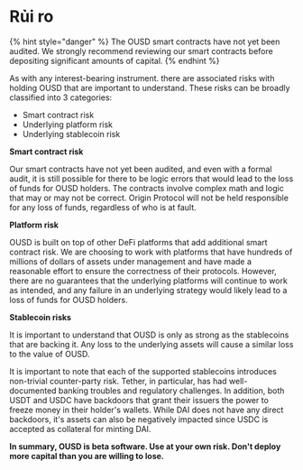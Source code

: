# Rủi ro

{% hint style="danger" %}
The OUSD smart contracts have not yet been audited. We strongly recommend reviewing our smart contracts before depositing significant amounts of capital.
{% endhint %}

As with any interest-bearing instrument. there are associated risks with holding OUSD that are important to understand. These risks can be broadly classified into 3 categories:

* Smart contract risk
* Underlying platform risk
* Underlying stablecoin risk

**Smart contract risk**

Our smart contracts have not yet been audited, and even with a formal audit, it is still possible for there to be logic errors that would lead to the loss of funds for OUSD holders. The contracts involve complex math and logic that may or may not be correct. Origin Protocol will not be held responsible for any loss of funds, regardless of who is at fault.

**Platform risk**

OUSD is built on top of other DeFi platforms that add additional smart contract risk. We are choosing to work with platforms that have hundreds of millions of dollars of assets under management and have made a reasonable effort to ensure the correctness of their protocols. However, there are no guarantees that the underlying platforms will continue to work as intended, and any failure in an underlying strategy would likely lead to a loss of funds for OUSD holders.

**Stablecoin risks**

It is important to understand that OUSD is only as strong as the stablecoins that are backing it. Any loss to the underlying assets will cause a similar loss to the value of OUSD.

It is important to note that each of the supported stablecoins introduces non-trivial counter-party risk. Tether, in particular, has had well-documented banking troubles and regulatory challenges. In addition, both USDT and USDC have backdoors that grant their issuers the power to freeze money in their holder's wallets. While DAI does not have any direct backdoors, it's assets can also be negatively impacted since USDC is accepted as collateral for minting DAI.

**In summary, OUSD is beta software. Use at your own risk. Don't deploy more capital than you are willing to lose.**

